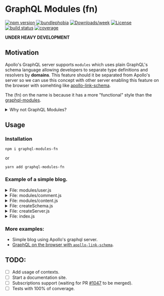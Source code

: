 # GraphQL Modules (fn)

[![npm version](https://img.shields.io/npm/v/graphql-modules-fn.svg?style=flat-square)](https://www.npmjs.com/package/graphql-modules-fn)
[![bundlephobia](https://badgen.net/bundlephobia/minzip/graphql-modules-fn)](https://www.npmjs.com/package/graphql-modules-fn)
[![Downloads/week](https://img.shields.io/npm/dw/graphql-modules-fn.svg)](https://bundlephobia.com/result?p=graphql-modules-fn)
[![License](https://img.shields.io/npm/l/graphql-modules-fn.svg)](https://github.com/sebas5384/graphql-modules-fn/blob/master/package.json)
[![build status](https://img.shields.io/travis/sebas5384/graphql-modules-fn/master.svg?style=flat-square)](https://travis-ci.org/sebas5384/graphql-modules-fn)
[![coverage](https://img.shields.io/codecov/c/github/sebas5384/graphql-modules-fn.svg?style=flat-square)](https://codecov.io/github/sebas5384/graphql-modules-fn)

**UNDER HEAVY DEVELOPMENT**

## Motivation

Apollo's GraphQL server supports `modules` which uses plain GraphQL's schema
language allowing developers to separate type definitions and resolvers by **domains**.
This feature should it be separated from Apollo's server so we can
use this concept with other server enabling this feature on the browser with
somehting like [apollo-link-schema](https://www.apollographql.com/docs/link/links/schema).

The (fn) on the name is because it has a more "functional" style than the
[graphql-modules](https://graphql-modules.com).

<details>
  <summary>Why not GraphQL Modules?</summary>

[GraphQL Modules](https://graphql-modules.com) is a very nice battle tested, well documented and complete set of tools. But for some cases it can be an
overhead for a team which just wants to organize their code in modules, no dependency injection or injectable providers.
It has a strong opinion of how to use DI, how to handle context or resolvers
composition. Also it has a more object (class) oriented programming which can
be overwelming for some developers which prefer the functional style.
Not a good option to use GraphQL on the browser since the [@graphql-modules/core@0.6.6](https://bundlephobia.com/result?p=@graphql-modules/core@0.6.6) is
55.7 kB minified + gzipped without the rest of the suite of tools like [@graphql-modules/di@0.6.6](https://bundlephobia.com/result?p=@graphql-modules/di@0.6.6) which needs the **Reflect Metada** api that doesn't exist in the
browser yet.

</details>

## Usage

### Installation

`npm i graphql-modules-fn`

or

`yarn add graphql-modules-fn`

### Example of a simple blog.

<details>
  <summary>File: modules/user.js</summary>

```js
import gql from 'graphql-tag'

const typeDefs = gql`
  type User {
    id: ID!
    name: String!
  }

  extend type Query {
    users: [User]!
  }
`

const resolvers = {
  Query: {
    users: (root, args, context) => [
      { id: '1', name: 'Sebas' },
      { id: '2', name: 'Rick' },
      { id: '3', name: 'Morty' },
    ],
  },
}

export default { typeDefs, resolvers }
```

</details>

<details>
  <summary>File: modules/comment.js</summary>

```js
import gql from 'graphql-tag'

const typeDefs = gql`
  type Comment {
    id: ID!
    title: String!
    body: String!
    author: User!
  }

  extend type Content {
    comments: [Comment]!
  }
`

const resolvers = {
  Content: {
    comments: (root, args, context) => [
      {
        id: '1',
        title: 'Proident senectus',
        body: 'Cras varius proident senectus!',
        author: { id: '1', name: 'Sebas' },
      },
      {
        id: '2',
        title: 'Faucibus feugiat pulvinar quam',
        body: 'Consectetur soluta, incidunt semper.',
        author: { id: '2', name: 'Rick' },
      },
    ],
  },
}

export default { typeDefs, resolvers }
```

</details>

<details>
  <summary>File: modules/content.js</summary>

```js
import gql from 'graphql-tag'

const typeDefs = gql`
  type Content {
    id: ID!
    title: String!
    body: String
  }

  extend type User {
    articles: [Content]!
  }
`

const resolvers = {
  User: {
    articles: (root, args, context) => [
      {
        id: '1',
        title: 'Sapiente quidem architecto',
        body:
          'Augue tempora excepteur, cras varius proident senectus minima fuga proident temporibus fuga!',
      },
      {
        id: '2',
        title: 'Fuga curae illum suscipit eget',
        body:
          'Faucibus feugiat pulvinar quam, consectetur soluta, incidunt semper! Nobis ipsum, aliquid excepteur.',
      },
    ],
  },
}

export default { typeDefs, resolvers }
```

</details>

<details>
  <summary>File: createSchema.js</summary>

```js
import { bundle } from 'graphql-modules-fn'

import content from './modules/content'
import user from './modules/user'
import comment from './modules/comment'

const modules = [user, comment, content]

export default function createSchema() {
  return bundle(modules) //=> { schema, context }
}
```

</details>

<details>
  <summary>File: createServer.js</summary>

```js
import { ApolloServer } from 'apollo-server'

import createSchema from './createSchema'

export default async function createServer(port) {
  const { schema, context } = await createSchema()

  return new ApolloServer({ schema, context }).listen(port)
}
```

</details>

<details>
  <summary>File: index.js</summary>

```js
import createServer from './createServer'

const { PORT = 3000 } = process.env

const server = createServer(PORT).then(({ url }) => {
  console.log(`🚀 Server eready at ${url}`)
})
```

</details>

### More examples:

- Simple blog using Apollo's graphql server.
- [GraphQL on the browser with `apollo-link-schema`](https://codesandbox.io/embed/y3qzmpo4wj).

## TODO:

- [ ] Add usage of contexts.
- [ ] Start a documentation site.
- [ ] Subscriptions support (waiting for PR [#1047](https://github.com/apollographql/apollo-tooling/pull/1047) to be merged).
- [ ] Tests with 100% of converage.
